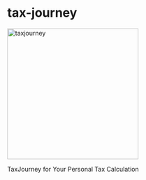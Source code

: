 # tax-journey
<img src="https://ibb.co/2Y0Fgfm" width="300" alt="taxjourney">

TaxJourney for Your Personal Tax Calculation
